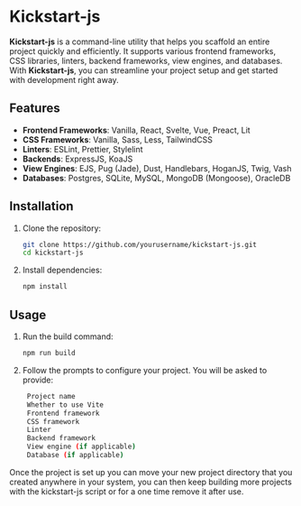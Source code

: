 # Kickstart-js

**Kickstart-js** is a command-line utility that helps you scaffold an entire project quickly and efficiently. It supports various frontend frameworks, CSS libraries, linters, backend frameworks, view engines, and databases. With **Kickstart-js**, you can streamline your project setup and get started with development right away.

## Features

- **Frontend Frameworks**: Vanilla, React, Svelte, Vue, Preact, Lit
- **CSS Frameworks**: Vanilla, Sass, Less, TailwindCSS
- **Linters**: ESLint, Prettier, Stylelint
- **Backends**: ExpressJS, KoaJS
- **View Engines**: EJS, Pug (Jade), Dust, Handlebars, HoganJS, Twig, Vash
- **Databases**: Postgres, SQLite, MySQL, MongoDB (Mongoose), OracleDB

## Installation

1. Clone the repository:
   ```bash
   git clone https://github.com/yourusername/kickstart-js.git
   cd kickstart-js

2. Install dependencies:
    ```bash
    npm install

## Usage

1. Run the build command:
    ```bash
    npm run build

2. Follow the prompts to configure your project. You will be asked to provide:
   ```bash 
    Project name
    Whether to use Vite
    Frontend framework
    CSS framework
    Linter
    Backend framework
    View engine (if applicable)
    Database (if applicable)

Once the project is set up you can move your new project directory that you created anywhere in your system, you can then keep building more projects with the kickstart-js script or for a one time remove it after use. 
